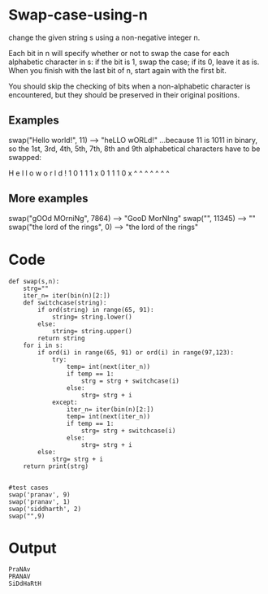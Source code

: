 # Swap-case-using-n
change the given string s using a non-negative integer n.

Each bit in n will specify whether or not to swap the case for each alphabetic character in s: if the bit is 1, swap the case; if its 0, leave it as is. When you finish with the last bit of n, start again with the first bit.

You should skip the checking of bits when a non-alphabetic character is encountered, but they should be preserved in their original positions.

## Examples
swap("Hello world!", 11) --> "heLLO wORLd!" ...because 11 is 1011 in binary, so the 1st, 3rd, 4th, 5th, 7th, 8th and 9th alphabetical characters have to be swapped:

H e l l o w o r l d ! 1 0 1 1 1 x 0 1 1 1 0 x ^ ^ ^ ^ ^ ^ ^

## More examples
swap("gOOd MOrniNg", 7864) --> "GooD MorNIng" swap("", 11345) --> "" swap("the lord of the rings", 0) --> "the lord of the rings"

# Code

    def swap(s,n):
        strg=""
        iter_n= iter(bin(n)[2:])
        def switchcase(string):
            if ord(string) in range(65, 91):
                string= string.lower()
            else:
                string= string.upper()
            return string
        for i in s:
            if ord(i) in range(65, 91) or ord(i) in range(97,123):
                try:
                    temp= int(next(iter_n))
                    if temp == 1:
                        strg = strg + switchcase(i)
                    else:
                        strg= strg + i
                except:
                    iter_n= iter(bin(n)[2:])
                    temp= int(next(iter_n))
                    if temp == 1:
                        strg= strg + switchcase(i)
                    else:
                        strg= strg + i
            else:
                strg= strg + i
        return print(strg)
        
        
    #test cases
    swap('pranav', 9)
    swap('pranav', 1)
    swap('siddharth', 2)
    swap("",9)


# Output


    PraNAv
    PRANAV
    SiDdHaRtH




